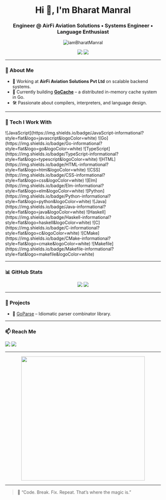 <h1 align="center">Hi 👋, I'm Bharat Manral</h1>
<h3 align="center">Engineer @ AirFi Aviation Solutions • Systems Engineer • Language Enthusiast</h3>

<p align="center">
  <img src="https://komarev.com/ghpvc/?username=iamBharatManral&label=Profile%20views&color=0e75b6&style=flat" alt="iamBharatManral" />
</p>

<p align="center">
  <a href="https://twitter.com/yourhandle" target="_blank"><img src="https://img.shields.io/twitter/follow/yourhandle?logo=twitter&style=for-the-badge" /></a>
  <a href="https://github.com/iamBharatManral?tab=followers"><img src="https://img.shields.io/github/followers/iamBharatManral?label=Follow&style=for-the-badge" /></a>
</p>

---

### 🧠 About Me

- 💼 Working at **AirFi Aviation Solutions Pvt Ltd** on scalable backend systems.
- 🔭 Currently building **[GoCache](https://github.com/iamBharatManral/GoCache)** – a distributed in-memory cache system in Go.
- 🛠 Passionate about compilers, interpreters, and language design.

---

### 🧰 Tech I Work With

<!--START_LANGUAGES_SECTION-->

<p>![JavaScript](https://img.shields.io/badge/JavaScript-informational?style=flat&logo=javascript&logoColor=white) ![Go](https://img.shields.io/badge/Go-informational?style=flat&logo=go&logoColor=white) ![TypeScript](https://img.shields.io/badge/TypeScript-informational?style=flat&logo=typescript&logoColor=white) ![HTML](https://img.shields.io/badge/HTML-informational?style=flat&logo=html&logoColor=white) ![CSS](https://img.shields.io/badge/CSS-informational?style=flat&logo=css&logoColor=white) ![Elm](https://img.shields.io/badge/Elm-informational?style=flat&logo=elm&logoColor=white) ![Python](https://img.shields.io/badge/Python-informational?style=flat&logo=python&logoColor=white) ![Java](https://img.shields.io/badge/Java-informational?style=flat&logo=java&logoColor=white) ![Haskell](https://img.shields.io/badge/Haskell-informational?style=flat&logo=haskell&logoColor=white) ![C](https://img.shields.io/badge/C-informational?style=flat&logo=c&logoColor=white) ![CMake](https://img.shields.io/badge/CMake-informational?style=flat&logo=cmake&logoColor=white) ![Makefile](https://img.shields.io/badge/Makefile-informational?style=flat&logo=makefile&logoColor=white)</p>
<!--END_LANGUAGES_SECTION-->

---

### 📊 GitHub Stats

<p align="center">
  <img src="https://github-readme-stats.vercel.app/api?username=iamBharatManral&show_icons=true&theme=radical" />
  <img src="https://github-readme-stats.vercel.app/api/top-langs/?username=iamBharatManral&layout=compact&theme=radical" />
</p>

---

### 🚀 Projects

- 🧩 [GoParse](https://github.com/iamBharatManral/GoParse) – Idiomatic parser combinator library.

---

### 📫 Reach Me

<p>
  <a href="mailto:justbharatmanral@gmail.com"><img src="https://img.shields.io/badge/Email-D14836?style=for-the-badge&logo=gmail&logoColor=white" /></a>
  <a href="https://www.linkedin.com/in/iambharatmanral/"><img src="https://img.shields.io/badge/LinkedIn-0A66C2?style=for-the-badge&logo=linkedin&logoColor=white" /></a>
</p>

---

<p align="center">
  <img src="https://media.giphy.com/media/qgQUggAC3Pfv687qPC/giphy.gif" width="400" />
</p>

---

> 🧪 “Code. Break. Fix. Repeat. That’s where the magic is.”  
